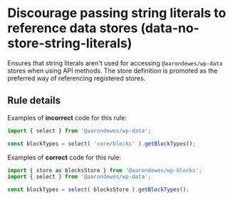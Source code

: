 # Discourage passing string literals to reference data stores (data-no-store-string-literals)

Ensures that string literals aren't used for accessing `@aarondewes/wp-data` stores when using API methods. The store definition is promoted as the preferred way of referencing registered stores.

## Rule details

Examples of **incorrect** code for this rule:

```js
import { select } from '@aarondewes/wp-data';

const blockTypes = select( 'core/blocks' ).getBlockTypes();
```

Examples of **correct** code for this rule:

```js
import { store as blocksStore } from '@aarondewes/wp-blocks';
import { select } from '@aarondewes/wp-data';

const blockTypes = select( blocksStore ).getBlockTypes();
```
